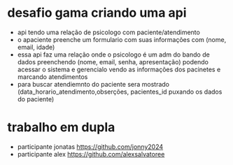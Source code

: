 # desafio gama criando uma api
- api tendo uma relação de psicologo com paciente/atendimento
- o apaciente preenche um formulario com suas informações com (nome, email, idade)
- essa api faz uma relação onde o psicologo é um adm do bando de dados preenchendo (nome, email, senha, apresentação) podendo acessar o sistema e gerencialo vendo as informações dos pacinetes e marcando atendimentos
- para buscar atendiemnto do paciente sera mostrado (data_horario_atendimento,obserções,  pacientes_id puxando os dados do paciente)

# trabalho em dupla
- participante jonatas https://github.com/jonny2024
- participante alex https://github.com/alexsalvatoree
